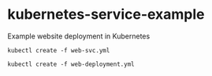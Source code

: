 # kubernetes-service-example
Example website deployment in Kubernetes

`kubectl create -f web-svc.yml`

`kubectl create -f web-deployment.yml`
